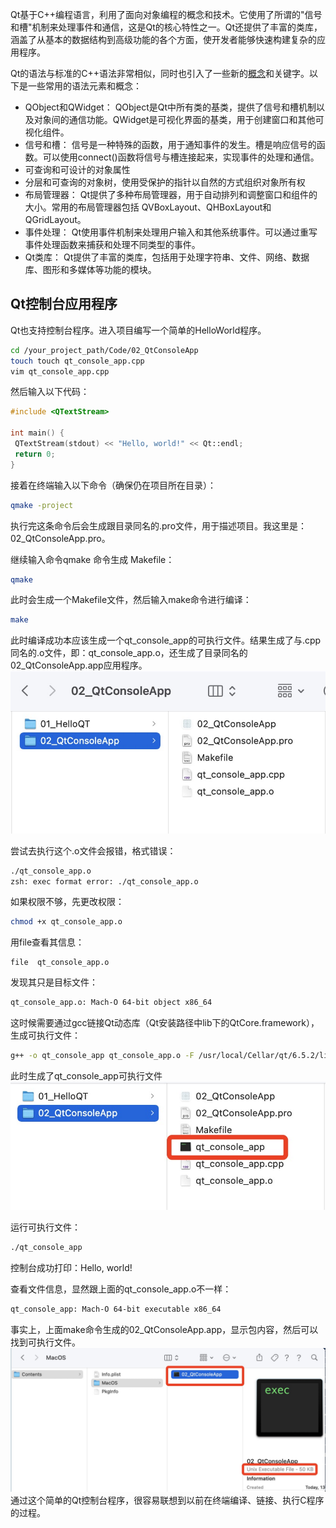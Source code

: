 Qt基于C++编程语言，利用了面向对象编程的概念和技术。它使用了所谓的"信号和槽"机制来处理事件和通信，这是Qt的核心特性之一。Qt还提供了丰富的类库，涵盖了从基本的数据结构到高级功能的各个方面，使开发者能够快速构建复杂的应用程序。


Qt的语法与标准的C++语法非常相似，同时也引入了一些新的[概念](https://doc.qt.io/qt-6/qtcore-index.html)和关键字。以下是一些常用的语法元素和概念：

* QObject和QWidget： QObject是Qt中所有类的基类，提供了信号和槽机制以及对象间的通信功能。QWidget是可视化界面的基类，用于创建窗口和其他可视化组件。
* 信号和槽： 信号是一种特殊的函数，用于通知事件的发生。槽是响应信号的函数。可以使用connect()函数将信号与槽连接起来，实现事件的处理和通信。
* 可查询和可设计的对象属性
* 分层和可查询的对象树，使用受保护的指针以自然的方式组织对象所有权
* 布局管理器： Qt提供了多种布局管理器，用于自动排列和调整窗口和组件的大小。常用的布局管理器包括 QVBoxLayout、QHBoxLayout和QGridLayout。
* 事件处理： Qt使用事件机制来处理用户输入和其他系统事件。可以通过重写事件处理函数来捕获和处理不同类型的事件。
* Qt类库： Qt提供了丰富的类库，包括用于处理字符串、文件、网络、数据库、图形和多媒体等功能的模块。

## Qt控制台应用程序

Qt也支持控制台程序。进入项目编写一个简单的HelloWorld程序。

``` sh
cd /your_project_path/Code/02_QtConsoleApp
touch touch qt_console_app.cpp
vim qt_console_app.cpp
```

然后输入以下代码：

```cpp
#include <QTextStream>

int main() {
 QTextStream(stdout) << "Hello, world!" << Qt::endl;
 return 0;
}
```

接着在终端输入以下命令（确保仍在项目所在目录）：

``` sh
qmake -project
```
执行完这条命令后会生成跟目录同名的.pro文件，用于描述项目。我这里是：02_QtConsoleApp.pro。

继续输入命令qmake 命令生成 Makefile：

``` sh
qmake
```
此时会生成一个Makefile文件，然后输入make命令进行编译：
``` sh
make
```

此时编译成功本应该生成一个qt_console_app的可执行文件。结果生成了与.cpp同名的.o文件，即：qt_console_app.o，还生成了目录同名的02_QtConsoleApp.app应用程序。
![2.1](https://github.com/FreakLee/Audio_Video_Learning/blob/main/03_Resource/Image/02.01.jpg)

尝试去执行这个.o文件会报错，格式错误：
``` sh
./qt_console_app.o
zsh: exec format error: ./qt_console_app.o
```
如果权限不够，先更改权限：
``` sh
chmod +x qt_console_app.o
```
用file查看其信息：
```
file  qt_console_app.o
```
发现其只是目标文件：
``` sh
qt_console_app.o: Mach-O 64-bit object x86_64
```
这时候需要通过gcc链接Qt动态库（Qt安装路径中lib下的QtCore.framework），生成可执行文件：
``` sh
g++ -o qt_console_app qt_console_app.o -F /usr/local/Cellar/qt/6.5.2/lib -framework QtCore
```
此时生成了qt_console_app可执行文件
![2.2](https://github.com/FreakLee/Audio_Video_Learning/blob/main/03_Resource/Image/02.02.jpg)

运行可执行文件：
``` sh
./qt_console_app
```
控制台成功打印：Hello, world!

查看文件信息，显然跟上面的qt_console_app.o不一样：
``` sh
qt_console_app: Mach-O 64-bit executable x86_64
```
事实上，上面make命令生成的02_QtConsoleApp.app，显示包内容，然后可以找到可执行文件。
![2.3](https://github.com/FreakLee/Audio_Video_Learning/blob/main/03_Resource/Image/02.03.jpg)
通过这个简单的Qt控制台程序，很容易联想到以前在终端编译、链接、执行C程序的过程。





